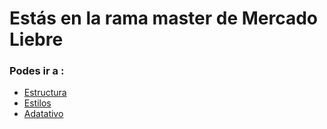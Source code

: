 # Estás en la rama master de Mercado Liebre
### Podes ir a :
- [Estructura](https://github.com/giselarevalo/mercadoLiebre/tree/ml_estructura)
- [Estilos](https://github.com/giselarevalo/mercadoLiebre/tree/ml_estilos) 
- [Adatativo](https://github.com/giselarevalo/mercadoLiebre/tree/ml_adaptativo)
